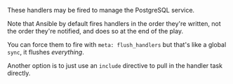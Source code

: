 These handlers may be fired to manage the PostgreSQL service.

Note that Ansible by default fires handlers in the order they're written, not
the order they're notified, and does so at the end of the play.

You can force them to fire with `meta: flush_handlers` but that's like a global
`sync`, it flushes *everything*.

Another option is to just use an `include` directive to pull in the handler task
directly.
